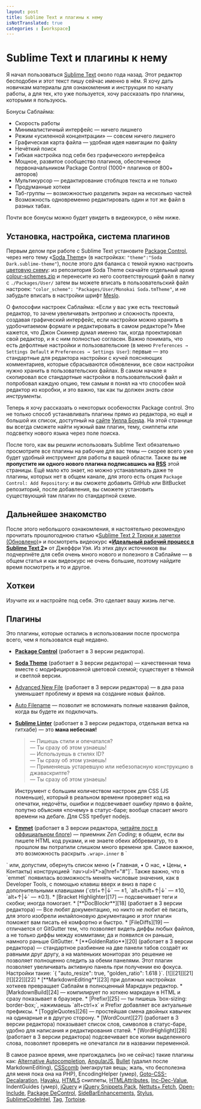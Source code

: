 ```yaml
---
layout: post
title: Sublime Text и плагины к нему
isNotTranslated: true
categories : [workspace]
---
```


Sublime Text и плагины к нему
===============================================================================

Я начал пользоваться [Sublime Text][1] около года назад. Этот редактор
бесподобен и этот текст пишу сейчас именно в нём. Я хочу дать новичкам
материалы для ознакомления и инструкции по началу работы, а для тех, кто уже
пользуется, хочу рассказать про плагины, которыми я пользуюсь.

Бонусы Саблайма:

* Скорость работы
* Минималистичный интерфейс — ничего лишнего
* Режим «усиленной концентрации» — совсем ничего лишнего
* Графическая карта файла — удобная идея навигации по файлу
* Нечёткий поиск
* Гибкая настройка под себя без графического интерфейса
* Мощное, развитое сообщество плагинов, обеспеченное первоначальником
Package Control (1000+ плагинов от 800+ авторов)
* Мультикурсор — редактирование стоблцов текста и не только
* Продуманные хоткеи
* Таб-группы — возможностью разделить экран на несколько частей
* Возможность одновременно редактировать один и тот же файл в разных табах.

Почти все бонусы можно будет увидеть в видеокурсе, о нём ниже.

## Установка, настройка, система плагинов ##

Первым делом при работе с Sublime Text установите [Package Control][2], через
него тему «[Soda Theme][5]» (в настройках:
`"theme":"Soda Dark.sublime-theme"`), после этого для баланса с темой нужно
настроить [цветовую схему][7]: из репозитория Soda Theme скачайте отдельный
архив [colour-schemes.zip][8] и перенесите из него соответствующий файл в
папку с `./Packages/User/` затем вы можете вписать в пользовательский файл
настроек: `"color_scheme": "Packages/User/Monokai Soda.tmTheme"`, и не
забудьте вписать в настройки шрифт [Meslo][6].

O философии настроек Саблайма: «Если у вас уже есть текстовый редактор, то зачем
увеличивать энтропию и сложность проекта, создавая графический интерфейс, если
настройки можно хранить в удобочитаемом формате и редактировать в самом
редакторе?» Мне кажется, что Джон Скиннер думал именно так, когда проектировал
свой редактор, и я с ним полностью согласен. Важно понимать, что есть дефолтные
настройки и пользовательские (в меню `Preferences → Settings Default` и
`Preferences → Settings User`): первые — это стандартные для редактора настройки
с кучей поясняющих комментариев, которые сбрасываются обновлении, все свои
настройки нужно хранить в пользовательских файлах. В самом начале я скопировал
все стандартные настройки в пользовательский файл и попробовал каждую опцию, тем
самым я понял на что способен мой редактор из коробки, и это важно, так как ты
должен *знать свои инструменты*.

Теперь я хочу рассказать о некоторых особеностях Package control. Это не только
способ устанавливать плагины прямо из редактора, но ещё и большой их список,
доступный на [сайте][9] [Уилла Бонда][10]. На этой странице вы всегда сможете
найти нужный вам плагин, тему, сниппеты или подсветку нового языка через поле
поиска.

После того, как вы решили использовать Sublime Text обязательно просмотрите все
плагины на рабочие для вас темы — скорее всего уже будет удобный инструмент для
работы в вашей области. Также вы **не пропустите ни одного нового плагина
подписавшись на [RSS][11]** этой страницы. Ещё мало кто знает, но можно
устанавливать даже те плагины, которых нет в общем канале, для этого есть опция
`Package Control: Add Repository`: и вы сможете добавить GitHub или BitBucket
репозиторий, после добавления, вы сможете установить существующий там плагин по
стандартной схеме.

## Дальнейшее знакомство ##

После этого небольшого ознакомления, я настоятельно рекомендую прочитать
прошлогоднюю статью «[Sublime Text 2 Трюки и заметки (Обновлено)][3]» и
посмотреть видеокурс **«[Идеальный рабочий процесс в Sublime Text 2][4]»** от
Джеффри Уэя. Из этих двух источников вы подчерпнёте для себя очень много нового
и полезного в Саблайме — в общем статья и как видеокурс не очень большие,
поэтому найдите время посмотреть и то и другое.

## Хоткеи ##

Изучите их и настройте под себя. Это сделает вашу жизнь легче.
 
## Плагины ##

Это плагины, которые остались в использовании после просмотра всего, чем я
пользовался ещё недавно.

* [**Package Control**][2] (работает в 3 версии редактора).
* [**Soda Theme**][5] (работает в 3 версии редактора) — качественная тема вместе с
модифицированной цветовой схемой; существует в тёмной и светлой версии.
* [Advanced New File][12] (работает в 3 версии редактора) — в два раза уменьшает
проблему и время на создание новых файлов.
* [Auto Filename][13] — позволит не вспоминать полные названия файлов, когда вы
будете их подключать.
* [**Sublime Linter**][14] (работает в 3 версии редактора, отдельная ветка на
гитхабе) — это **мана небесная!**  

    >— Пишешь стили и опечатался?  
    — Ты сразу об этом узнаешь!  
    — Используешь в стилях ID?  
    — Ты сразу об этом узнаешь!  
    — Применяешь устаревшую или небезопасную конструкцию в джаваскрипте?  
    — Ты сразу об этом узнаешь!

    Инструмент c большим количеством настроек для CSS (JS поменьше), который
    в реальном времени проверяет код на опечатки, недочёты, ошибки и
    подсвечивает ошибку прямо в файле, попутно объясняя «почему» в статус-баре;
    вообще спасает много времени на дебаге. Для CSS требует nodejs.
* [**Emmet**][15] (работает в 3 версии редактора, [читайте пост в оффициальном
блоге][16]) — приемник *Zen Coding*; в общем, если вы пишете HTML код руками,
и не знаете обеих аббревиатур, то в прошлом вы потратили слишком много времени
зря. Самое важное, это возможность раскрыть `.wrap>.inner` в `<div class="wrap">
<div class="inner"></div></div>` или, допустим, обернуть список меню (• Главная,
• О нас, • Цены, • Контакты) конструкцией `nav>ul>li*>a[href="#"]`. Также важно,
что в `emmet` появилась возможность менять числовые значения, как в Developer
Tools, с помощью клавиш вверх и вниз в паре с дополнительными клавишами
(`ctrl+↑|↓` — ±1, `alt+shift+↑|↓` — ±10, `alt+↑|↓` — ±0.1).
* [Bracket Highlighter][17] — подсвечивает теги и скобки; иногда помогает.
* [**DocBlockr**][18] (работает в 3 версии редактора) — Все любят документацию,
но никто не любит её писать, для этого изобрели инлайлоновую документацию и
этот плагин поможет вам писать её комфортно и быстро.
* [FileDiffs][19] — отличается от GitGutter тем, что позволяет видеть диффы
любых файлов, а не только диффы между коммитами; да и появился он раньше,
намного раньше GitGutter.
* [**GoldenRatio**][20] (работает в 3 версии редактора) — стандартное разбиение
на две панели табов создаёт их равными друг другу, а на маленьких мониторах это
решение не позволяет полноценно следить за обеми панелями. Этот плагин
позволяет увеличивать активную панель при получении ею фокуса. Настройки такие:
`{ "auto_resize": true, "golden_ratio": 1.618 }`.  
[![][21]][21]  
[![][22]][22]
* [**MarkdownEditing**][23] при должных настройках хоткеев превращает Саблайм в
полноценный Маркдаун редактор.
* [MarkdownBuild][24] — компилирует по хоткею маркдаун в HTML и сразу показывает
в браузере.
* [Prefixr][25] — ты пишешь `box-sizing: border-box;`, нажимаешь `alt+ctrl+x`
и Prefixr добавляет все актуальные префиксы.
* [ToggleQuotes][26] — простейшая смена двойных кавычек на одинарные и в
другую сторону.
* [WordCount][27] (работает в 3 версии редактора) показывает список слов,
символов в статус-баре, удобно для написания и редактирования статей.
* [WordHighlight][28] (работает в 3 версии редактора) подсвечивает все копии
выделенного слова, позволяет проверять не опечатался ли в названии переменной.

В самое разное время, мне пригождались (но не сейчас) такие плагины как:
[Alternative Autocompletion][29], [AngularJS][30], [Bullet][31] (удалил после
MarkdownEditing), [CSScomb][32] (мегакрутая вещь; жаль, что бесполезна для меня
пока она на PHP), EncodingHelper (умер), [Goto-CSS-Decalaration][33],
[Hayaku][34], [HTML5][35] сниппеты, [HTMLAttributes][36], [Inc-Dec-Value][37],
IndentGuides (умер), [jQuery][38] и [jQuery Snippets Pack][39],
[Nettuts+ Fetch][40], [Open-Include][41], [Package DeControl][42],
[SideBarEnhancements][43], [Stylus][44], [SublimeCodeIntel][45], [Tag][46],
[Tortoise][47].



[1]: http://sublimetext.com/ "Sublime Text 2"
[2]: http://wbond.net/sublime_packages/package_control "Sublime Package Control"
[3]: http://net.tutsplus.com/tutorials/tools-and-tips/sublime-text-2-tips-and-tricks/ "Sublime Text 2 Tips and Tricks (Updated)"
[4]: https://tutsplus.com/course/improve-workflow-in-sublime-text-2/ "Perfect Workflow in Sublime Text 2"
[5]: https://github.com/buymeasoda/soda-theme "Dark and light custom UI themes for Sublime Text 2"
[6]: /meslo/ "Meslo"
[7]: https://github.com/buymeasoda/soda-theme#syntax-highlighting-colour-schemes "Soda Theme — Syntax Highlighting Colour Schemes"
[8]: http://buymeasoda.github.com/soda-theme/extras/colour-schemes.zip "Archive of *.tmtheme files"
[9]: http://wbond.net/sublime_packages/community "Sublime Text Packages"
[10]: http://wbond.net/ "Will Bond"
[11]: http://wbond.net/sublime_packages/community/rss "Newest Sublime Text Packages"
[12]: https://github.com/skuroda/Sublime-AdvancedNewFile "Advanced New File"
[13]: https://github.com/BoundInCode/AutoFileName "AutoFileName"
[14]: https://github.com/SublimeLinter/SublimeLinter "Sublime Linter"
[15]: https://github.com/sergeche/emmet-sublime/ "Emmet for Sublime Text 2"
[16]: http://emmet.io/blog/sublime-text-3/ "Sublime Text 3 support"
[17]: https://github.com/facelessuser/BracketHighlighter "Bracket and tag highlighter for Sublime Text 2"
[18]: https://github.com/spadgos/sublime-jsdocs "Simplifies writing DocBlock comments in Javascript, PHP, CoffeeScript, Actionscript, C & C++"
[19]: https://github.com/spape/SublimeFileDiffs "Shows diffs - also in an external diff tool - between the current file, or selection(s) in the current file, and clipboard, another file, or unsaved changes."
[20]: https://github.com/roadhump/GoldenRatio "Sublime Text 2 plugin to resize current group by golden ratio"
[21]: http://img171.imageshack.us/img171/9758/f77f8a97a18b4c09b06c05c.png "Sublime GoldenRation demonstration #1"
[22]: http://img856.imageshack.us/img856/2333/03ed66dd17df4a3c9fe8462.png "Sublime GoldenRation demonstration #2"
[23]: https://github.com/ttscoff/MarkdownEditing "MarkdownEditing"
[24]: https://github.com/erinata/SublimeMarkdownBuild " Sublime Text plugin for building markdown into html and view it in browser"
[25]: http://wbond.net/sublime_packages/prefixr "A Sublime Text 2 plugin to run CSS through the Prefixr API."
[26]: https://github.com/spadgos/sublime-ToggleQuotes "ST2 Plugin for toggling quote marks "
[27]: https://github.com/SublimeText/WordCount "Real time Word Counter"
[28]: https://github.com/SublimeText/WordHighlight "Highlight all copies of the currently selected word"
[29]: https://github.com/alexstaubo/sublime_text_alternative_autocompletion "Adds TextMate-like autocompletion to Sublime Text 2"
[30]: http://deansofer.com/projects/view/74/AngularJs_tmbundle "AngularJs.tmbundle"
[31]: https://github.com/erinata/SublimeBullet "Sublime Text plugin for markdown style Bullet points and Number lists"
[32]: http://csscomb.com/ "The Greatest tool for sorting CSS properties in specific order"
[33]: https://github.com/rmaksim/Sublime-Text-2-Goto-CSS-Declaration "Goto CSS declaration in an open *.css file"
[34]: http://hayakubundle.com/ "Hayaku - tools for writing CSS faster"
[35]: https://github.com/mrmartineau/HTML5 "HTML5 bundle for Sublime Text 2"
[36]: https://github.com/agibsonsw/HTMLAttributes "HTML(5) attribute completions"
[37]: https://github.com/rmaksim/Sublime-Text-2-Inc-Dec-Value "increase / decrease of numbers, dates, hex color values, etc."
[38]: https://github.com/SublimeText/jQuery "Sublime Text 2 package bundle for jQuery"
[39]: https://github.com/aaronpowell/sublime-jquery-snippets "Code snippets for developing with jQuery"
[40]: http://net.tutsplus.com/articles/news/introducing-nettuts-fetch/ "Automatically pull in the latest copy of a file"
[41]: https://github.com/SublimeText/Open-Include "Will open file paths found under the cursor with ALT+D"
[42]: https://github.com/jfromaniello/Sublime-Package-Decontrol "Like Sublime Package Control but without a central repository"
[43]: https://github.com/titoBouzout/SideBarEnhancements "Enhancements to Sublime Text sidebar. Files and folders"
[44]: https://github.com/billymoon/Stylus "Stylus Package for Sublime Editor 2"
[45]: https://github.com/Kronuz/SublimeCodeIntel "Full-featured code intelligence and smart autocomplete engine"
[46]: https://github.com/SublimeText/Tag "Collection of packages about HTML/XML tags"
[47]: http://wbond.net/sublime_packages/tortoise "TortoiseSVN, TortoiseGit and TortoiseHg integration with Sublime Text 2 via menus and keyboard shortcuts"